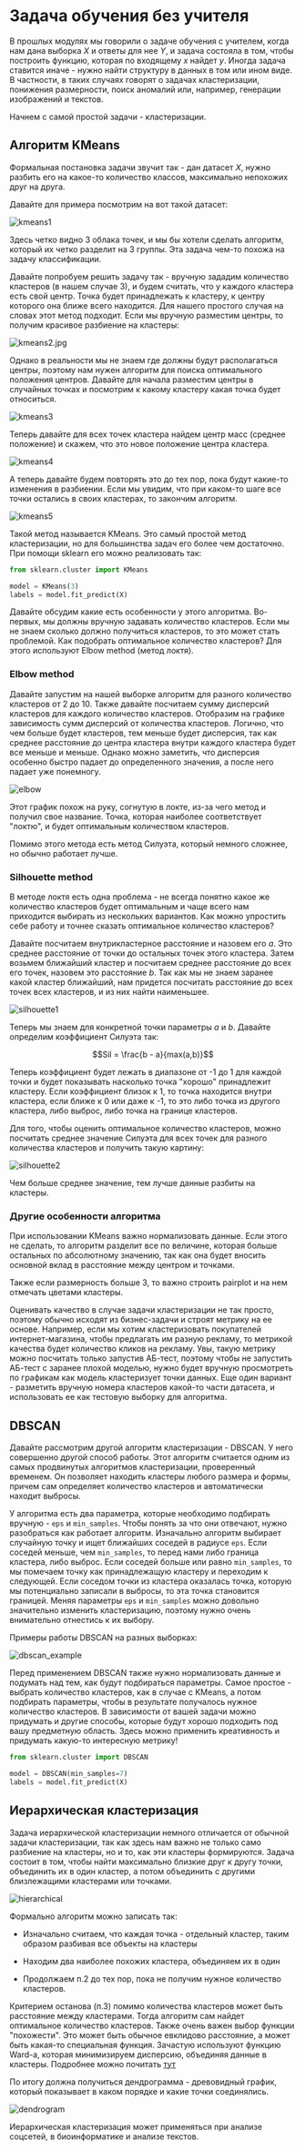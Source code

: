 # Задача обучения без учителя

В прошлых модулях мы говорили о задаче обучения с учителем, когда нам дана выборка $X$ и ответы для нее $Y$, и задача состояла в том, чтобы построить функцию, которая по входящему $x$ найдет $y$. Иногда задача ставится иначе - нужно найти структуру в данных в том или ином виде. В частности, в таких случаях говорят о задачах кластеризации, понижения размерности, поиск аномалий или, например, генерации изображений и текстов.

Начнем с самой простой задачи - кластеризации.

## Алгоритм KMeans

Формальная постановка задачи звучит так - дан датасет $X$, нужно разбить его на какое-то количество классов, максимально непохожих друг на друга.

Давайте для примера посмотрим на вот такой датасет:

![kmeans1](../images/kmeans1.jpg)

Здесь четко видно 3 облака точек, и мы бы хотели сделать алгоритм, который их четко разделит на 3 группы. Эта задача чем-то похожа на задачу классификации.

Давайте попробуем решить задачу так - вручную зададим количество кластеров (в нашем случае 3), и будем считать, что у каждого кластера есть свой центр. Точка будет принадлежать к кластеру, к центру которого она ближе всего находится. Для нашего простого случая на словах этот метод подходит. Если мы вручную разместим центры, то получим красивое разбиение на кластеры:

![kmeans2.jpg](../images/kmeans2.jpg)

Однако в реальности мы не знаем где должны будут располагаться центры, поэтому нам нужен алгоритм для поиска оптимального положения центров. Давайте для начала разместим центры в случайных точках и посмотрим к какому кластеру какая точка будет относиться.

![kmeans3](../images/kmeans3.jpg)

Теперь давайте для всех точек кластера найдем центр масс (среднее положение) и скажем, что это новое положение центра кластера.

![kmeans4](../images/kmeans4.jpg)

А теперь давайте будем повторять это до тех пор, пока будут какие-то изменения в разбиении. Если мы увидим, что при каком-то шаге все точки остались в своих кластерах, то закончим алгоритм.

![kmeans5](../images/kmeans.gif)

Такой метод называется KMeans. Это самый простой метод кластеризации, но для большинства задач его более чем достаточно. При помощи sklearn его можно реализовать так:

```python
from sklearn.cluster import KMeans

model = KMeans(3)
labels = model.fit_predict(X)
```

Давайте обсудим какие есть особенности у этого алгоритма. Во-первых, мы должны вручную задавать количество кластеров. Если мы не знаем сколько должно получиться кластеров, то это может стать проблемой. Как подобрать оптимальное количество кластеров? Для этого используют Elbow method (метод локтя).

### Elbow method

Давайте запустим на нашей выборке алгоритм для разного количество кластеров от 2 до 10. Также давайте посчитаем сумму дисперсий кластеров для каждого количество кластеров. Отобразим на графике зависимость сумм дисперсий от количества кластеров. Логично, что чем больше будет кластеров, тем меньше будет дисперсия, так как среднее расстояние до центра кластера внутри каждого кластера будет все меньше и меньше. Однако можно заметить, что дисперсия особенно быстро падает до определенного значения, а после него падает уже понемногу.

![elbow](../images/elbow.jpg)

Этот график похож на руку, согнутую в локте, из-за чего метод и получил свое название. Точка, которая наиболее соответствует "локтю", и будет оптимальным количеством кластеров.

Помимо этого метода есть метод Силуэта, который немного сложнее, но обычно работает лучше.

### Silhouette method

В методе локтя есть одна проблема - не всегда понятно какое же количество кластеров будет оптимальным и чаще всего нам приходится выбирать из нескольких вариантов. Как можно упростить себе работу и точнее сказать оптимальное количество кластеров?

Давайте посчитаем внутрикластерное расстояние и назовем его $a$. Это среднее расстояние от точки до остальных точек этого кластера. Затем возьмем ближайший кластер и посчитаем среднее расстояние до всех его точек, назовем это расстояние $b$. Так как мы не знаем заранее какой кластер ближайший, нам придется посчитать расстояние до всех точек всех  кластеров, и из них найти наименьшее.

![silhouette1](https://www.researchgate.net/profile/Mark-Stamp/publication/272017073/figure/fig2/AS:367168605704193@1464551225139/Silhouette-coefficient-example.png)

Теперь мы знаем для конкретной точки параметры $a$ и $b$. Давайте определим коэффициент Силуэта так:

$$Sil = \frac{b - a}{max(a,b)}$$

Теперь коэффициент будет лежать в диапазоне от -1 до 1 для каждой точки и будет показывать насколько точка "хорошо" принадлежит кластеру. Если коэффициент близок к 1, то точка находится внутри кластера, если ближе к 0 или даже к -1, то это либо точка из другого кластера, либо выброс, либо точка на границе кластеров.

Для того, чтобы оценить оптимальное количество кластеров, можно посчитать среднее значение Силуэта для всех точек для разного количества кластеров и получить такую картину:

![silhouette2](https://i.stack.imgur.com/LEp8v.jpg)

Чем больше среднее значение, тем лучше данные разбиты на кластеры.

### Другие особенности алгоритма

При использовании KMeans важно нормализовать данные. Если этого не сделать, то алгоритм разделит все по величине, которая больше остальных по абсолютному значению, так как она будет вносить основной вклад в расстояние между центром и точками.

Также если размерность больше 3, то важно строить pairplot и на нем отмечать цветами кластеры.

Оценивать качество в случае задачи кластеризации не так просто, поэтому обычно исходят из бизнес-задачи и строят метрику на ее основе. Например, если мы хотим кластеризовать покупателей интернет-магазина, чтобы предлагать им разную рекламу, то метрикой качества будет количество кликов на рекламу. Увы, такую метрику можно посчитать только запустив АБ-тест, поэтому чтобы не запустить АБ-тест с заранее плохой моделью, нужно будет вручную просмотреть по графикам как модель кластеризует точки данных. Еще один вариант - разметить вручную номера кластеров какой-то части датасета, и использовать ее как тестовую выборку для алгоритма.

## DBSCAN

Давайте рассмотрим другой алгоритм кластеризации - DBSCAN. У него совершенно другой способ работы. Этот алгоритм считается одним из самых продвинутых алгоритмов кластеризации, проверенный временем. Он позволяет находить кластеры любого размера и формы, причем сам определяет количество кластеров и автоматически находит выбросы.

У алгоритма есть два параметра, которые необходимо подбирать вручную - `eps` и `min_samples`. Чтобы понять за что они отвечают, нужно разобраться как работает алгоритм. Изначально алгоритм выбирает случайную точку и ищет ближайших соседей в радиусе `eps`. Если соседей меньше, чем `min_samples`, то перед нами либо граница кластера, либо выброс. Если соседей больше или равно `min_samples`, то мы помечаем точку как принадлежащую кластеру и переходим к следующей. Если соседом точки из кластера оказалась точка, которую мы потенциально записали в выбросы, то эта точка становится границей. Меняя параметры `eps` и `min_samples` можно довольно значительно изменить кластеризацию, поэтому нужно очень внимательно отнестись к их выбору.

Примеры работы DBSCAN на разных выборках:

![dbscan_example](../images/dbscan_example.png)

Перед применением DBSCAN также нужно нормализовать данные и подумать над тем, как будут подбираться параметры. Самое простое - выбрать количество кластеров, как в случае с KMeans, а потом подбирать параметры, чтобы в результате получалось нужное количество кластеров. В зависимости от вашей задачи можно придумать и другие способы, которые будут хорошо подходить под вашу предметную область. Здесь можно применить креативность и придумать какую-то интересную метрику!

```python
from sklearn.cluster import DBSCAN

model = DBSCAN(min_samples=7)
labels = model.fit_predict(X)
```

## Иерархическая кластеризация

Задача иерархической кластеризации немного отличается от обычной задачи кластеризации, так как здесь нам важно не только само разбиение на кластеры, но и то, как эти кластеры формируются. Задача состоит в том, чтобы найти максимально близкие друг к другу точки, объединить их в один кластер, а потом объединить с другими близлежащими кластерами или точками.

![hierarchical](../images/hierarchical.png)

Формально алгоритм можно записать так:

- Изначально считаем, что каждая точка - отдельный кластер, таким образом разбивая все объекты на кластеры

- Находим два наиболее похожих кластера, объединяем их в один

- Продолжаем п.2 до тех пор, пока не получим нужное количество кластеров.

Критерием останова (п.3) помимо количества кластеров может быть расстояние между кластерами. Тогда алгоритм сам найдет оптимальное количество кластеров. Также очень важен выбор функции "похожести". Это может быть обычное евклидово расстояние, а может быть какая-то специальная функция. Зачастую используют функцию Ward-а, которая минимизируем дисперсию, объединяя данные в кластеры. Подробнее можно почитать [тут](https://jbhender.github.io/Stats506/F18/GP/Group10.html)

По итогу должна получиться дендрограмма - древовидный график, который показывает в каком порядке и какие точки соединялись.

![dendrogram](../images/dendrogram.jpg)

Иерархическая кластеризация может применяться при анализе соцсетей, в биоинформатике и анализе текстов.
